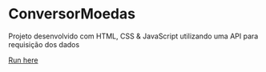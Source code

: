 # ConversorMoedas
Projeto desenvolvido com HTML, CSS &amp; JavaScript utilizando uma API para requisição dos dados

[Run here]([https://rodrigocloureiro.github.io/relatorio-contas/](https://conversormoedas.rodrigocosta34.repl.co/))
